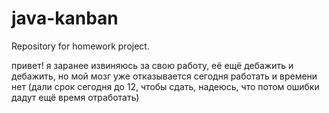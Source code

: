 # java-kanban
Repository for homework project.

привет! я заранее извиняюсь за свою работу, её ещё дебажить и дебажить, но мой мозг уже отказывается сегодня работать и времени  нет (дали срок сегодня до 12, чтобы сдать, надеюсь, что потом ошибки дадут ещё время отработать)